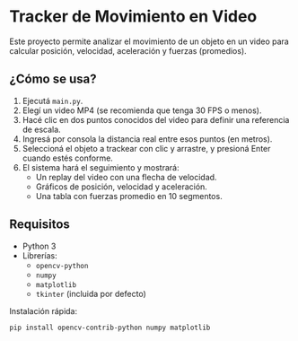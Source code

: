 # Tracker de Movimiento en Video

Este proyecto permite analizar el movimiento de un objeto en un video para calcular posición, velocidad, aceleración y fuerzas (promedios).

## ¿Cómo se usa?

1. Ejecutá `main.py`.
2. Elegí un video MP4 (se recomienda que tenga 30 FPS o menos).
3. Hacé clic en dos puntos conocidos del video para definir una referencia de escala.
4. Ingresá por consola la distancia real entre esos puntos (en metros).
5. Seleccioná el objeto a trackear con clic y arrastre, y presioná Enter cuando estés conforme.
6. El sistema hará el seguimiento y mostrará:
   - Un replay del video con una flecha de velocidad.
   - Gráficos de posición, velocidad y aceleración.
   - Una tabla con fuerzas promedio en 10 segmentos.

## Requisitos

- Python 3
- Librerías:
  - `opencv-python`
  - `numpy`
  - `matplotlib`
  - `tkinter` (incluida por defecto)

Instalación rápida:

```bash
pip install opencv-contrib-python numpy matplotlib
